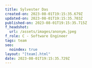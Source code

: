 ```yaml
---
title: Sylvester Das
created-on: 2023-08-01T19:15:35.679Z
updated-on: 2023-08-01T19:15:35.703Z
published-on: 2023-08-01T19:15:35.715Z
f_headshot:
  url: /assets/images/anonym.jpeg
f_role: C - Software Engineer
tags: team
seo:
  noindex: true
layout: "[team].html"
date: 2023-08-01T19:15:35.729Z
---
```


